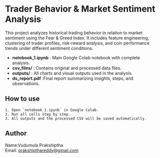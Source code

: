 # Trader Behavior & Market Sentiment Analysis
This project analyzes historical trading behavior in relation to market sentiment using the Fear & Greed Index. It includes feature engineering, clustering of trader profiles, risk-reward analysis, and coin performance trends under different sentiment conditions.
- **notebook_1.ipynb** : Main Google Colab notebook with complete analysis.
- **csv_files/** : Contains original and processed data files.
- **outputs/** : All charts and visual outputs used in the analysis.
- **ds_report.pdf** :Final report summarizing insights, steps, and observations.
## How to use
    1. Open `notebook_1.ipynb` in Google Colab.
    2. Run all cells step by step.
    3. All outputs and the processed CSV will be saved automatically.
## Author
Name:Vudumula Prakshiptha  
Email: prakshipthareddy@gmail.com
